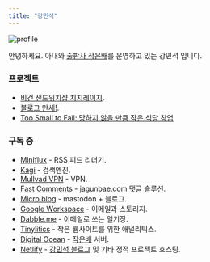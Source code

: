 ```yaml
---
title: "강민석"
---
```


![profile](https://cdn.uploads.micro.blog/140962/2024/profile-pic-1.webp)

안녕하세요. 아내와 [출판사 작은배](https://jagunbae.com/about/)를 운영하고 있는 강민석 입니다.

### 프로젝트
- [비건 샌드위치샵 치지레이지](https://reviews.cheesylazy.com/).
- [블로그 만세!](http://blogmansae.com/).
- [Too Small to Fail: 망하지 않을 만큼 작은 식당 창업](https://jagunbae.com/too-small-to-fail/)

### 구독 중
- [Miniflux](https://miniflux.app/) - RSS 피드 리더기.
- [Kagi](https://kagi.com/) - 검색엔진.
- [Mullvad VPN](https://mullvad.net/en) - VPN.
- [Fast Comments](https://fastcomments.com/) - jagunbae.com 댓글 솔루션.
- [Micro.blog](https://micro.kangminsuk.com/) - mastodon + 블로그.
- [Google Workspace](https://workspace.google.com/) - 이메일과 스토리지.
- [Dabble.me](https://workspace.google.com/) - 이메일로 쓰는 일기장.
- [Tinylitics](https://tinylytics.app/) - 작은 웹사이트를 위한 애널리틱스.
- [Digital Ocean](https://www.digitalocean.com/) - [작은배](https://jagunbae.com/) 서버.
- [Netlify](https://www.netlify.com/) - [강민석 블로그](https://kangminsuk.com/) 및 기타 정적 프로젝트 호스팅.